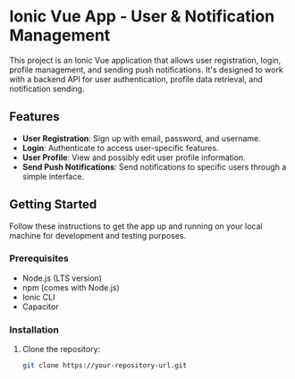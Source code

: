 # Ionic Vue App - User & Notification Management

This project is an Ionic Vue application that allows user registration, login, profile management, and sending push notifications. It's designed to work with a backend API for user authentication, profile data retrieval, and notification sending.

## Features

- **User Registration**: Sign up with email, password, and username.
- **Login**: Authenticate to access user-specific features.
- **User Profile**: View and possibly edit user profile information.
- **Send Push Notifications**: Send notifications to specific users through a simple interface.

## Getting Started

Follow these instructions to get the app up and running on your local machine for development and testing purposes.

### Prerequisites

- Node.js (LTS version)
- npm (comes with Node.js)
- Ionic CLI
- Capacitor

### Installation

1. Clone the repository:
   ```sh
   git clone https://your-repository-url.git
